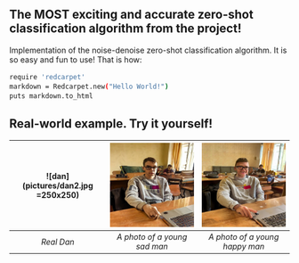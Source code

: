 ## The MOST exciting and accurate zero-shot classification algorithm from the project! ##

Implementation of the noise-denoise zero-shot classification algorithm. It is so easy and fun to use! That is how:

```bash
require 'redcarpet'
markdown = Redcarpet.new("Hello World!")
puts markdown.to_html
```
## Real-world example. Try it yourself! ##

| ![dan](pictures/dan2.jpg =250x250) | ![Sad](pictures/sad.jpg)|![Happy](pictures/happy.jpg) |
|:--:| :--:|:--:|
| *Real Dan* |*A photo of a young sad man*|*A photo of a young happy man*|

